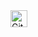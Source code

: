 <img alt="GitHub commit activity" src="https://img.shields.io/github/commit-activity/y/tamga05/React-kak_podrobno_React?style=flat-square" height="27">
